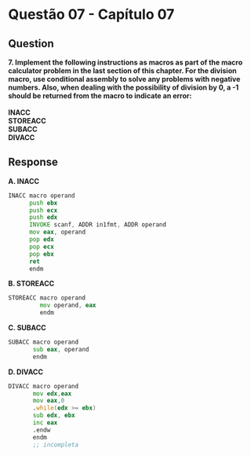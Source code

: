 # Questão 07 - Capítulo 07

## Question

**<p>7. Implement the following instructions as macros as part of the macro calculator
problem in the last section of this chapter. For the division macro, use conditional assembly to solve any problems with negative numbers. Also, when
dealing with the possibility of division by 0, a -1 should be returned from the
macro to indicate an error:
<br/>
<br/>INACC
<br/>STOREACC
<br/>SUBACC
<br/>DIVACC</p>**

## Response

**A. INACC**
```asm
INACC macro operand
      push ebx 
      push ecx
      push edx
      INVOKE scanf, ADDR in1fmt, ADDR operand
      mov eax, operand
      pop edx 
      pop ecx
      pop ebx
      ret
      endm
```
**B. STOREACC**
```asm
STOREACC macro operand
         mov operand, eax
         endm
```
**C. SUBACC**
```asm
SUBACC macro operand
       sub eax, operand
       endm
```
**D. DIVACC**
```asm
DIVACC macro operand
       mov edx,eax
       mov eax,0
       .while(edx >= ebx)
       sub edx, ebx
       inc eax
       .endw
       endm
       ;; incompleta
```

